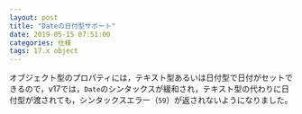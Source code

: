 ```yaml
---
layout: post
title: "Dateの日付型サポート"
date: 2019-05-15 07:51:00
categories: 仕様
tags: 17.x object
---
```


オブジェクト型のプロパティには，テキスト型あるいは日付型で日付がセットできるので，v17では，``Date``のシンタックスが緩和され，テキスト型の代わりに日付型が渡されても，シンタックスエラー（``59``）が返されないようになりました。
